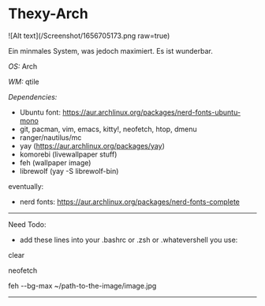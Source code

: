 # Thexy-Arch
![Alt text](/Screenshot/1656705173.png raw=true)

Ein minmales System, was jedoch maximiert. Es ist wunderbar.

*OS:* Arch

*WM:* qtile

*Dependencies:*
- Ubuntu font: https://aur.archlinux.org/packages/nerd-fonts-ubuntu-mono
- git, pacman, vim, emacs, kitty!, neofetch, htop, dmenu
- ranger/nautilus/mc
- yay (https://aur.archlinux.org/packages/yay)
- komorebi (livewallpaper stuff)
- feh (wallpaper image)
- librewolf (yay -S librewolf-bin)

eventually:
- nerd fonts: https://aur.archlinux.org/packages/nerd-fonts-complete

---
Need Todo:
- add these lines into your .bashrc or .zsh or .whatevershell you use:

clear

neofetch

feh --bg-max ~/path-to-the-image/image.jpg

---
